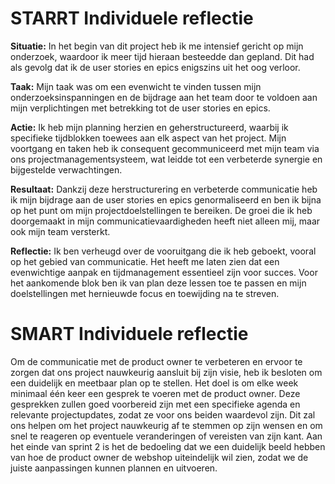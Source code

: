 # STARRT Individuele reflectie

**Situatie:**
In het begin van dit project heb ik me intensief gericht op mijn onderzoek, waardoor ik meer tijd hieraan besteedde dan gepland. Dit had als gevolg dat ik de user stories en epics enigszins uit het oog verloor.

**Taak:**
Mijn taak was om een evenwicht te vinden tussen mijn onderzoeksinspanningen en de bijdrage aan het team door te voldoen aan mijn verplichtingen met betrekking tot de user stories en epics.

**Actie:**
Ik heb mijn planning herzien en geherstructureerd, waarbij ik specifieke tijdblokken toewees aan elk aspect van het project. Mijn voortgang en taken heb ik consequent gecommuniceerd met mijn team via ons projectmanagementsysteem, wat leidde tot een verbeterde synergie en bijgestelde verwachtingen.

**Resultaat:**
Dankzij deze herstructurering en verbeterde communicatie heb ik mijn bijdrage aan de user stories en epics genormaliseerd en ben ik bijna op het punt om mijn projectdoelstellingen te bereiken. De groei die ik heb doorgemaakt in mijn communicatievaardigheden heeft niet alleen mij, maar ook mijn team versterkt.

**Reflectie:**
Ik ben verheugd over de vooruitgang die ik heb geboekt, vooral op het gebied van communicatie. Het heeft me laten zien dat een evenwichtige aanpak en tijdmanagement essentieel zijn voor succes. Voor het aankomende blok ben ik van plan deze lessen toe te passen en mijn doelstellingen met hernieuwde focus en toewijding na te streven.

# SMART Individuele reflectie

Om de communicatie met de product owner te verbeteren en ervoor te zorgen dat ons project nauwkeurig aansluit bij zijn visie, heb ik besloten om een duidelijk en meetbaar plan op te stellen. Het doel is om elke week minimaal één keer een gesprek te voeren met de product owner. Deze gesprekken zullen goed voorbereid zijn met een specifieke agenda en relevante projectupdates, zodat ze voor ons beiden waardevol zijn. Dit zal ons helpen om het project nauwkeurig af te stemmen op zijn wensen en om snel te reageren op eventuele veranderingen of vereisten van zijn kant. Aan het einde van sprint 2 is het de bedoeling dat we een duidelijk beeld hebben van hoe de product owner de webshop uiteindelijk wil zien, zodat we de juiste aanpassingen kunnen plannen en uitvoeren.
